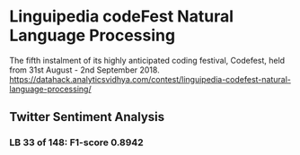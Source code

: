 # Linguipedia codeFest Natural Language Processing
The fifth instalment of its highly anticipated coding festival, Codefest, held from 31st August - 2nd September 2018.
https://datahack.analyticsvidhya.com/contest/linguipedia-codefest-natural-language-processing/
## Twitter Sentiment Analysis
### LB 33 of 148: F1-score 0.8942
